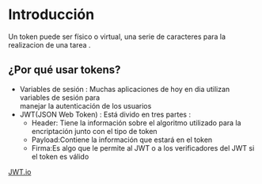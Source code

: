 # **Introducción**

Un token puede ser físico o virtual, una serie de caracteres para la realizacion de una
tarea .

## **¿Por qué usar tokens?**

- Variables de sesión : Muchas aplicaciones de hoy en dia utilizan variables de sesión para<br> manejar la autenticación de los usuarios
- JWT(JSON Web Token) : Está divido en tres partes :
  - Header: Tiene la información sobre el algoritmo utilizado para la encriptación junto con el tipo de token
  - Payload:Contiene la información que estará en el token
  - Firma:Es algo que le permite al JWT o a los verificadores del JWT si el token es válido

[JWT.io](https://jwt.io/)
